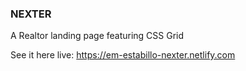 ### NEXTER
A Realtor landing page featuring CSS Grid

See it here live: https://em-estabillo-nexter.netlify.com

